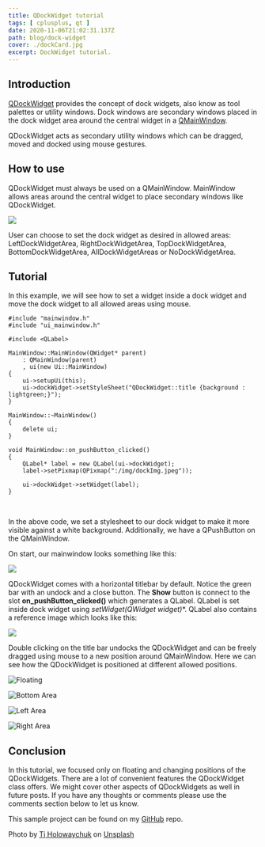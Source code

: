 ```yaml
---
title: QDockWidget tutorial
tags: [ cplusplus, qt ]
date: 2020-11-06T21:02:31.137Z
path: blog/dock-widget
cover: ./dockCard.jpg
excerpt: DockWidget tutorial.  
---
```


## Introduction

[QDockWidget](https://doc.qt.io/qt-5/qdockwidget.html) provides the concept of dock widgets, also know as tool palettes or utility windows. Dock windows are secondary windows placed in the dock widget area around the central widget in a [QMainWindow](https://doc.qt.io/qt-5/qmainwindow.html).

QDockWidget acts as secondary utility windows which can be dragged, moved and docked using mouse gestures. 

## How to use

QDockWidget must always be used on a QMainWindow. MainWindow allows areas around the central widget to place secondary windows like QDockWidget. 

![](/assets/dockwidget/mainwindow-docks.png)

User can choose to set the dock widget as desired in allowed areas: LeftDockWidgetArea, RightDockWidgetArea, TopDockWidgetArea, BottomDockWidgetArea, AllDockWidgetAreas or NoDockWidgetArea.

## Tutorial

In this example, we will see how to set a widget inside a dock widget and move the dock widget to all allowed areas using mouse.

``` JS
#include "mainwindow.h"
#include "ui_mainwindow.h"

#include <QLabel>

MainWindow::MainWindow(QWidget* parent)
    : QMainWindow(parent)
    , ui(new Ui::MainWindow)
{
    ui->setupUi(this);
    ui->dockWidget->setStyleSheet("QDockWidget::title {background : lightgreen;}");
}

MainWindow::~MainWindow()
{
    delete ui;
}

void MainWindow::on_pushButton_clicked()
{
    QLabel* label = new QLabel(ui->dockWidget);
    label->setPixmap(QPixmap(":/img/dockImg.jpeg"));

    ui->dockWidget->setWidget(label);
}
```
<br />

In the above code, we set a stylesheet to our dock widget to make it more visible against a white background. Additionally, we have a QPushButton on the QMainWindow.

On start, our mainwindow looks something like this:

![](/assets/dockwidget/mainwindow.png)

QDockWidget comes with a horizontal titlebar by default. Notice the green bar with an undock and a close button. The **Show** button is connect to the slot **on_pushButton_clicked()** which generates a QLabel. QLabel is set inside dock widget using **setWidget(QWidget* widget)**. QLabel also contains a reference image which looks like this:

![](/assets/dockwidget/topArea.png)

Double clicking on the title bar undocks the QDockWidget and can be freely dragged using mouse to a new position around QMainWindow. Here we can see how the QDockWidget is positioned at different allowed positions.

![Floating](/assets/dockwidget/floatingArea.png)

![Bottom Area](/assets/dockwidget/bottomArea.png)

![Left Area](/assets/dockwidget/leftArea.png)

![Right Area](/assets/dockwidget/rightArea.png)


## Conclusion

In this tutorial, we focused only on floating and changing positions of the QDockWidgets. There are a lot of convenient features the QDockWidget class offers. We might cover other aspects of QDockWidgets as well in future posts. If you have any thoughts or comments please use the comments section below to let us know. 

This sample project can be found on my [GitHub](https://github.com/SurKM9/DockWidget) repo.

<span>Photo by <a href="https://unsplash.com/@tjholowaychuk?utm_source=unsplash&amp;utm_medium=referral&amp;utm_content=creditCopyText">Tj Holowaychuk</a> on <a href="https://unsplash.com/s/photos/dock?utm_source=unsplash&amp;utm_medium=referral&amp;utm_content=creditCopyText">Unsplash</a></span>